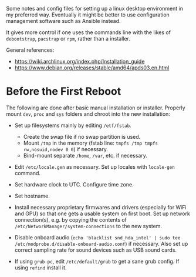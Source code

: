 Some notes and config files for setting up a linux desktop environment in my preferred way. Eventually it might be better to use  configuration management software such as Ansible instead.

It gives more control if one uses the commands line with the likes of `debootstrap`, `pacstrap` or `rpm`, rather than a installer. 

General references: 
* https://wiki.archlinux.org/index.php/Installation_guide
* https://www.debian.org/releases/stable/amd64/apds03.en.html

# Before the First Reboot

The following are done after basic manual installation or installer. Properly mount `dev`, `proc` and `sys` folders and chroot into the new installation:

* Set up filesystems mainly by editing `/etf/fstab`.
    - Create the swap file if no swap partition is used.
    - Mount `/tmp` in the memory (fstab line: `tmpfs /tmp tmpfs rw,nosuid,nodev 0 0`) if necessary.
    - Bind-mount separate `/home`, `/var`, etc. if necessary. 

* Edit `/etc/locale.gen` as necessary. Set up locales with `locale-gen` command. 

* Set hardware clock to UTC. Configure time zone.

* Set hostname.

* Install necessary proprietary firmwares and drivers (especially for WiFi and GPU) so that one gets a usable system on first boot. Set up network connection(s), e.g. by copying the contents of `/etc/NetworkManager/system-connections` to the new system.

* Disable onboard audio (`echo 'blacklist snd_hda_intel' | sudo tee /etc/modprobe.d/disable-onboard-audio.conf`) if necessary. Also set up correct sampling rate for sound devices such as USB sound cards.

* If using `grub-pc`, edit `/etc/default/grub` to get a sane grub config. If using `refind` install it.
